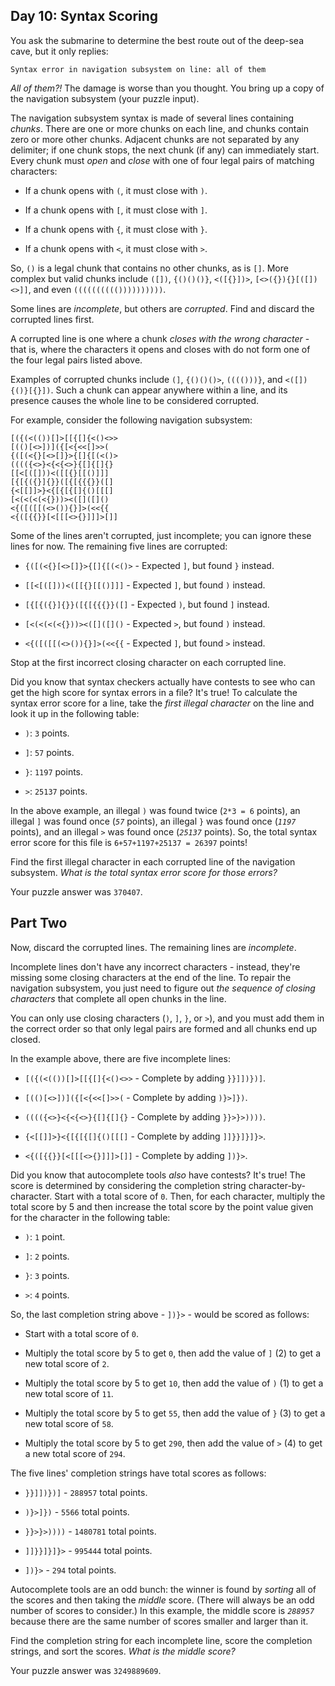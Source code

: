 ## Day 10: Syntax Scoring

You ask the submarine to determine the best route out of the deep-sea cave, but
it only replies:

    Syntax error in navigation subsystem on line: all of them

*All of them?!* The damage is worse than you thought. You bring up a copy of
the navigation subsystem (your puzzle input).

The navigation subsystem syntax is made of several lines containing *chunks*.
There are one or more chunks on each line, and chunks contain zero or more
other chunks. Adjacent chunks are not separated by any delimiter; if one chunk
stops, the next chunk (if any) can immediately start. Every chunk must *open*
and *close* with one of four legal pairs of matching characters:

-   If a chunk opens with `(`, it must close with `)`.

-   If a chunk opens with `[`, it must close with `]`.

-   If a chunk opens with `{`, it must close with `}`.

-   If a chunk opens with `<`, it must close with `>`.

So, `()` is a legal chunk that contains no other chunks, as is `[]`. More
complex but valid chunks include `([])`, `{()()()}`, `<([{}])>`,
`[<>({}){}[([])<>]]`, and even `(((((((((())))))))))`.

Some lines are *incomplete*, but others are *corrupted*. Find and discard the
corrupted lines first.

A corrupted line is one where a chunk *closes with the wrong character* - that
is, where the characters it opens and closes with do not form one of the four
legal pairs listed above.

Examples of corrupted chunks include `(]`, `{()()()>`, `(((()))}`, and
`<([]){()}[{}])`. Such a chunk can appear anywhere within a line, and its
presence causes the whole line to be considered corrupted.

For example, consider the following navigation subsystem:

    [({(<(())[]>[[{[]{<()<>>
    [(()[<>])]({[<{<<[]>>(
    {([(<{}[<>[]}>{[]{[(<()>
    (((({<>}<{<{<>}{[]{[]{}
    [[<[([]))<([[{}[[()]]]
    [{[{({}]{}}([{[{{{}}([]
    {<[[]]>}<{[{[{[]{()[[[]
    [<(<(<(<{}))><([]([]()
    <{([([[(<>()){}]>(<<{{
    <{([{{}}[<[[[<>{}]]]>[]]

Some of the lines aren't corrupted, just incomplete; you can ignore these lines
for now. The remaining five lines are corrupted:

-   `{([(<{}[<>[]}>{[]{[(<()>` - Expected `]`, but found `}` instead.

-   `[[<[([]))<([[{}[[()]]]` - Expected `]`, but found `)` instead.

-   `[{[{({}]{}}([{[{{{}}([]` - Expected `)`, but found `]` instead.

-   `[<(<(<(<{}))><([]([]()` - Expected `>`, but found `)` instead.

-   `<{([([[(<>()){}]>(<<{{` - Expected `]`, but found `>` instead.

Stop at the first incorrect closing character on each corrupted line.

Did you know that syntax checkers actually have contests to see who can get the
high score for syntax errors in a file? It's true! To calculate the syntax
error score for a line, take the *first illegal character* on the line and look
it up in the following table:

-   `)`: `3` points.

-   `]`: `57` points.

-   `}`: `1197` points.

-   `>`: `25137` points.

In the above example, an illegal `)` was found twice (`2*3 = 6` points), an
illegal `]` was found once (*`57`* points), an illegal `}` was found once
(*`1197`* points), and an illegal `>` was found once (*`25137`* points). So,
the total syntax error score for this file is `6+57+1197+25137 = 26397` points!

Find the first illegal character in each corrupted line of the navigation
subsystem. *What is the total syntax error score for those errors?*

Your puzzle answer was `370407`.

## Part Two

Now, discard the corrupted lines. The remaining lines are *incomplete*.

Incomplete lines don't have any incorrect characters - instead, they're missing
some closing characters at the end of the line. To repair the navigation
subsystem, you just need to figure out *the sequence of closing characters*
that complete all open chunks in the line.

You can only use closing characters (`)`, `]`, `}`, or `>`), and you must add
them in the correct order so that only legal pairs are formed and all chunks
end up closed.

In the example above, there are five incomplete lines:

-   `[({(<(())[]>[[{[]{<()<>>` - Complete by adding `}}]])})]`.

-   `[(()[<>])]({[<{<<[]>>(` - Complete by adding `)}>]})`.

-   `(((({<>}<{<{<>}{[]{[]{}` - Complete by adding `}}>}>))))`.

-   `{<[[]]>}<{[{[{[]{()[[[]` - Complete by adding `]]}}]}]}>`.

-   `<{([{{}}[<[[[<>{}]]]>[]]` - Complete by adding `])}>`.

Did you know that autocomplete tools *also* have contests? It's true! The score
is determined by considering the completion string character-by-character.
Start with a total score of `0`. Then, for each character, multiply the total
score by 5 and then increase the total score by the point value given for the
character in the following table:

-   `)`: `1` point.

-   `]`: `2` points.

-   `}`: `3` points.

-   `>`: `4` points.

So, the last completion string above - `])}>` - would be scored as follows:

-   Start with a total score of `0`.

-   Multiply the total score by 5 to get `0`, then add the value of `]` (2) to
    get a new total score of `2`.

-   Multiply the total score by 5 to get `10`, then add the value of `)` (1) to
    get a new total score of `11`.

-   Multiply the total score by 5 to get `55`, then add the value of `}` (3) to
    get a new total score of `58`.

-   Multiply the total score by 5 to get `290`, then add the value of `>` (4)
    to get a new total score of `294`.

The five lines' completion strings have total scores as follows:

-   `}}]])})]` - `288957` total points.

-   `)}>]})` - `5566` total points.

-   `}}>}>))))` - `1480781` total points.

-   `]]}}]}]}>` - `995444` total points.

-   `])}>` - `294` total points.

Autocomplete tools are an odd bunch: the winner is found by *sorting* all of
the scores and then taking the *middle* score. (There will always be an odd
number of scores to consider.) In this example, the middle score is *`288957`*
because there are the same number of scores smaller and larger than it.

Find the completion string for each incomplete line, score the completion
strings, and sort the scores. *What is the middle score?*

Your puzzle answer was `3249889609`.
